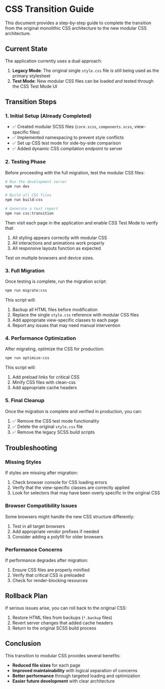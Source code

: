 # CSS Transition Guide

This document provides a step-by-step guide to complete the transition from the original monolithic CSS architecture to the new modular CSS architecture.

## Current State

The application currently uses a dual approach:

1. **Legacy Mode**: The original single `style.css` file is still being used as the primary stylesheet
2. **Test Mode**: New modular CSS files can be loaded and tested through the CSS Test Mode UI

## Transition Steps

### 1. Initial Setup (Already Completed)

- ✅ Created modular SCSS files (`core.scss`, `components.scss`, view-specific files)
- ✅ Implemented namespacing to prevent style conflicts
- ✅ Set up CSS test mode for side-by-side comparison
- ✅ Added dynamic CSS compilation endpoint to server

### 2. Testing Phase

Before proceeding with the full migration, test the modular CSS files:

```bash
# Run the development server
npm run dev

# Build all CSS files
npm run build:css

# Generate a test report
npm run css:transition
```

Then visit each page in the application and enable CSS Test Mode to verify that:

1. All styling appears correctly with modular CSS
2. All interactions and animations work properly
3. All responsive layouts function as expected

Test on multiple browsers and device sizes.

### 3. Full Migration

Once testing is complete, run the migration script:

```bash
npm run migrate:css
```

This script will:

1. Backup all HTML files before modification
2. Replace the single `style.css` reference with modular CSS files
3. Add appropriate view-specific classes to each page
4. Report any issues that may need manual intervention

### 4. Performance Optimization

After migrating, optimize the CSS for production:

```bash
npm run optimize:css
```

This script will:

1. Add preload links for critical CSS
2. Minify CSS files with clean-css
3. Add appropriate cache headers

### 5. Final Cleanup

Once the migration is complete and verified in production, you can:

1. ✅ Remove the CSS test mode functionality
2. ✅ Delete the original `style.css` file
3. ✅ Remove the legacy SCSS build scripts

## Troubleshooting

### Missing Styles

If styles are missing after migration:

1. Check browser console for CSS loading errors
2. Verify that the view-specific classes are correctly applied
3. Look for selectors that may have been overly specific in the original CSS

### Browser Compatibility Issues

Some browsers might handle the new CSS structure differently:

1. Test in all target browsers
2. Add appropriate vendor prefixes if needed
3. Consider adding a polyfill for older browsers

### Performance Concerns

If performance degrades after migration:

1. Ensure CSS files are properly minified
2. Verify that critical CSS is preloaded
3. Check for render-blocking resources

## Rollback Plan

If serious issues arise, you can roll back to the original CSS:

1. Restore HTML files from backups (`*.backup` files)
2. Revert server changes that added cache headers
3. Return to the original SCSS build process

## Conclusion

This transition to modular CSS provides several benefits:

- **Reduced file sizes** for each page
- **Improved maintainability** with logical separation of concerns
- **Better performance** through targeted loading and optimization
- **Easier future development** with clear architecture 